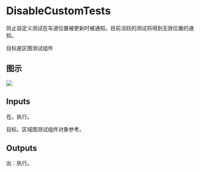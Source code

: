 # DisableCustomTests

防止自定义测试在车道位置被更新时被通知。目前活跃的测试将得到无效位置的通知。

目标是区图测试组件

## 图示

![]($-20221218-21111556.png)

## Inputs

在。执行。

目标。区域图测试组件对象参考。  

## Outputs

出：执行。
